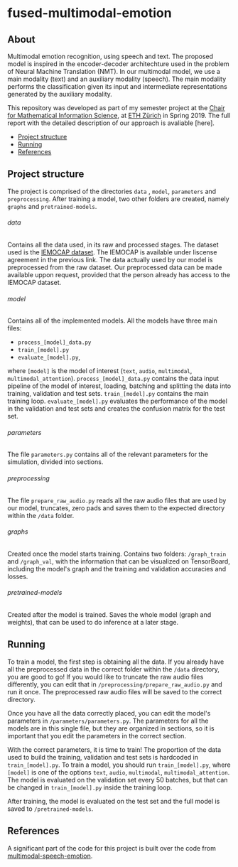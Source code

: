 # fused-multimodal-emotion

## About
Multimodal emotion recognition, using speech and text. The proposed model is inspired in the encoder-decoder architechture used in the problem of Neural Machine Translation (NMT). In our multimodal model, we use a main modality (text) and an auxiliary modality (speech). The main modality performs the classification given its input and intermediate representations generated by the auxiliary modality.

This repository was developed as part of my semester project at the [Chair for Mathematical Information Science](https://www.mins.ee.ethz.ch/index.html), at [ETH Zürich](https://www.ethz.ch/en.html) in Spring 2019. The full report with the detailed description of our approach is avaliable [here].

- [Project structure](#structure)
- [Running](#running)
- [References](#references)

## Project structure

The project is comprised of the directories `data` , `model`, `parameters` and `preprocessing`. After training a model, two other  folders are created, namely `graphs` and `pretrained-models`.
###### data
Contains all the data used, in its raw and processed stages. The dataset used is the [IEMOCAP dataset](https://sail.usc.edu/iemocap/index.html). The IEMOCAP is available under liscense agreement in the previous link. The data actually used by our model is preprocessed from the raw dataset. Our preprocessed data can be made available uppon request, provided that the person already has access to the IEMOCAP dataset. 
###### model
Contains all of the implemented models. All the models have three main files: 
- `process_[model]_data.py`
- `train_[model].py` 
- `evaluate_[model].py`,

where `[model]` is the model of interest  (`text`, `audio`, `multimodal`, `multimodal_attention`). `process_[model]_data.py` contains the data input pipeline of the model of interest, loading, batching and splitting the data into training, validation and test sets. `train_[model].py` contains the main training loop. `evaluate_[model].py` evaluates the performance of the model in the validation and test sets and creates the confusion matrix for the test set.
###### parameters
The file `parameters.py` contains all of the relevant parameters for the simulation, divided into sections. 
###### preprocessing
The file `prepare_raw_audio.py` reads all the raw audio files that are used by our model, truncates, zero pads and saves them to the expected directory within the `/data` folder. 
###### graphs
Created once the model starts training. Contains two folders: `/graph_train` and `/graph_val`, with the information that can be visualized on TensorBoard, including the model's graph and the training and validation accuracies and losses.
###### pretrained-models
Created after the model is trained. Saves the whole model (graph and weights), that can be used to do inference at a later stage.

## Running

To train a model, the first step is obtaining all the data. If you already have all the preprocessed data in the correct folder within the `/data` directory, you are good to go! If you would like to truncate the raw audio files differently, you can edit that in `/preprocessing/prepare_raw_audio.py` and run it once. The preprocessed raw audio files will be saved to the correct directory.

Once you have all the data correctly placed, you can edit the model's parameters in `/parameters/parameters.py`. The parameters for all the models are in this single file, but they are organized in sections, so it is important that you edit the parameters in the correct section.

With the correct parameters, it is time to train! The proportion of the data used to build the training, validation and test sets is hardcoded in `train_[model].py`. To train a model, you should run `train_[model].py`, where `[model]` is one of the options `text`, `audio`, `multimodal`, `multimodal_attention`. The model is evaluated on the validation set every 50 batches, but that can be changed in `train_[model].py` inside the training loop.

After training, the model is evaluated on the test set and the full model is saved to `/pretrained-models`.

## References

A significant part of the code for this project is built over the code from [multimodal-speech-emotion](https://github.com/david-yoon/multimodal-speech-emotion). 




